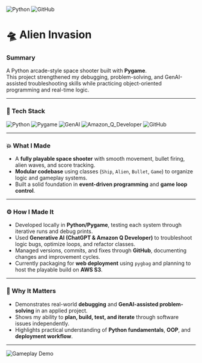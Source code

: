 ![Python](https://img.shields.io/badge/Python-3776AB?logo=python&logoColor=white)
![GitHub](https://img.shields.io/badge/GitHub-181717?logo=github&logoColor=white)

# 🛸 Alien Invasion

### Summary  
A Python arcade-style space shooter built with **Pygame**.  
This project strengthened my debugging, problem-solving, and GenAI-assisted troubleshooting skills while practicing object-oriented programming and real-time logic.

---

### 🧠 Tech Stack  
![Python](https://img.shields.io/badge/-Python-3776AB?logo=python&logoColor=white)
![Pygame](https://img.shields.io/badge/-Pygame-4B8BBE?logo=python&logoColor=white)
![GenAI](https://img.shields.io/badge/-Generative_AI-8A2BE2?logo=openai&logoColor=white)
![Amazon_Q_Developer](https://img.shields.io/badge/-Amazon_Q_Developer-FF9900?logo=amazonaws&logoColor=white)
![GitHub](https://img.shields.io/badge/-GitHub-181717?logo=github)

---

### 💥 What I Made  
- A **fully playable space shooter** with smooth movement, bullet firing, alien waves, and score tracking.  
- **Modular codebase** using classes (`Ship`, `Alien`, `Bullet`, `Game`) to organize logic and gameplay systems.  
- Built a solid foundation in **event-driven programming** and **game loop control**.

---

### ⚙️ How I Made It  
- Developed locally in **Python/Pygame**, testing each system through iterative runs and debug prints.  
- Used **Generative AI (ChatGPT & Amazon Q Developer)** to troubleshoot logic bugs, optimize loops, and refactor classes.  
- Managed versions, commits, and fixes through **GitHub**, documenting changes and improvement cycles.  
- Currently packaging for **web deployment** using `pygbag` and planning to host the playable build on **AWS S3**.

---

### 🚀 Why It Matters  
- Demonstrates real-world **debugging** and **GenAI-assisted problem-solving** in an applied project.  
- Shows my ability to **plan, build, test, and iterate** through software issues independently.  
- Highlights practical understanding of **Python fundamentals**, **OOP**, and **deployment workflow**.

---

![Gameplay Demo](gameplay.gif)
